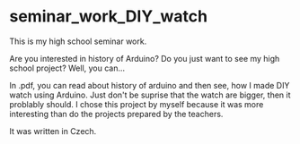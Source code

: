 
# seminar_work_DIY_watch
This is my high school seminar work.

Are you interested in history of Arduino? Do you just want to see my high school project? 
Well, you can...

In .pdf, you can read about history of arduino and then see, how I made DIY watch using Arduino. Just don't be suprise that the watch are bigger,
then it problably should. I chose this project by myself because it was more interesting than do the projects prepared by the teachers.

It was written in Czech.
